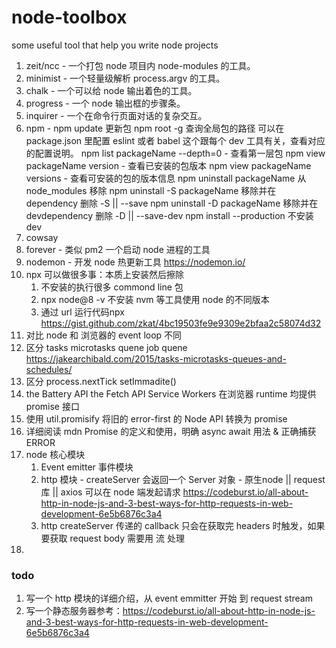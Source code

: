 # node-toolbox
some useful tool that help you write node projects

1. zeit/ncc - 一个打包 node 项目内 node-modules 的工具。
2. minimist - 一个轻量级解析 process.argv 的工具。
3. chalk - 一个可以给 node 输出着色的工具。
4. progress - 一个 node 输出框的步骤条。
5. inquirer - 一个在命令行页面对话的复杂交互。
6. npm - 
    npm update 更新包 
    npm root -g 查询全局包的路径 
    可以在 package.json 里配置 eslint 或者 babel 这个跟每个 dev 工具有关，查看对应的配置说明。
    npm list packageName --depth=0 - 查看第一层包
    npm view packageName version - 查看已安装的包版本
    npm view packageName versions - 查看可安装的包的版本信息
    npm uninstall packageName 从 node_modules 移除
    npm uninstall -S packageName 移除并在 dependency 删除 -S || --save
    npm uninstall -D packageName 移除并在 devdependency 删除 -D || --save-dev
    npm install --production 不安装 dev
7. cowsay
8. forever - 类似 pm2 一个启动 node 进程的工具
9. nodemon - 开发 node 热更新工具 https://nodemon.io/
10. npx 可以做很多事：本质上安装然后擦除
      1. 不安装的执行很多 commond line 包
      2. npx node@8 -v 不安装 nvm 等工具使用 node 的不同版本
      3. 通过 url 运行代码npx https://gist.github.com/zkat/4bc19503fe9e9309e2bfaa2c58074d32
11. 对比 node 和 浏览器的 event loop 不同
12. 区分 tasks microtasks quene job quene https://jakearchibald.com/2015/tasks-microtasks-queues-and-schedules/
13. 区分 process.nextTick setImmadite()
14. the Battery API the Fetch API Service Workers 在浏览器 runtime 均提供 promise 接口
15. 使用 util.promisify 将旧的 error-first 的 Node API 转换为 promise
16. 详细阅读 mdn Promise 的定义和使用，明确 async await 用法 & 正确捕获 ERROR
17. node 核心模块
       1. Event emitter 事件模块
       2. http 模块 - createServer 会返回一个 Server 对象 - 原生node || request 库 || axios 可以在 node 端发起请求 https://codeburst.io/all-about-http-in-node-js-and-3-best-ways-for-http-requests-in-web-development-6e5b6876c3a4
       3. http createServer 传递的 callback 只会在获取完 headers 时触发，如果要获取 request body 需要用 流 处理
18. 




### todo
1. 写一个 http 模块的详细介绍，从 event emmitter 开始 到 request stream
2. 写一个静态服务器参考：https://codeburst.io/all-about-http-in-node-js-and-3-best-ways-for-http-requests-in-web-development-6e5b6876c3a4

